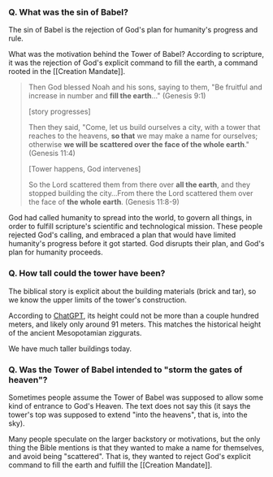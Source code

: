 
### Q. What was the sin of Babel?

The sin of Babel is the rejection of God's plan for humanity's progress and rule.

What was the motivation behind the Tower of Babel? According to scripture, it was the rejection of God's explicit command to fill the earth, a command rooted in the [[Creation Mandate]].

> Then God blessed Noah and his sons, saying to them, "Be fruitful and increase in number and **fill the earth**…" (Genesis 9:1)
> 
> [story progresses]
> 
> Then they said, "Come, let us build ourselves a city, with a tower that reaches to the heavens, **so that** we may make a name for ourselves; otherwise **we will be scattered over the face of the whole earth**." (Genesis 11:4)
> 
> [Tower happens, God intervenes]
> 
> So the Lord scattered them from there over **all the earth**, and they stopped building the city…From there the Lord scattered them over the face of **the whole earth**. (Genesis 11:8-9)

God had called humanity to spread into the world, to govern all things, in order to fulfill scripture's scientific and technological mission. These people rejected God's calling, and embraced a plan that would have limited humanity's progress before it got started. God disrupts their plan, and God's plan for humanity proceeds.

### Q. How tall could the tower have been?

The biblical story is explicit about the building materials (brick and tar), so we know the upper limits of the tower's construction.

According to [ChatGPT](https://chatgpt.com/share/68d345eb-4250-8011-bf7f-589543fea139), its height could not be more than a couple hundred meters, and likely only around 91 meters. This matches the historical height of the ancient Mesopotamian ziggurats.

We have much taller buildings today.

### Q. Was the Tower of Babel intended to "storm the gates of heaven"?

Sometimes people assume the Tower of Babel was supposed to allow some kind of entrance to God's Heaven. The text does not say this (it says the tower's top was supposed to extend "into the heavens", that is, into the sky). 

Many people speculate on the larger backstory or motivations, but the only thing the Bible mentions is that they wanted to make a name for themselves, and avoid being "scattered". That is, they wanted to reject God's explicit command to fill the earth and fulfill the [[Creation Mandate]].

